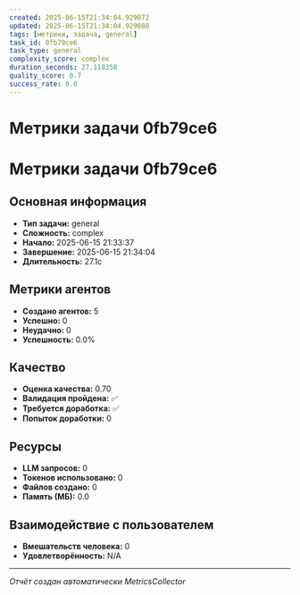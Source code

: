 ```yaml
---
created: 2025-06-15T21:34:04.929072
updated: 2025-06-15T21:34:04.929080
tags: [метрики, задача, general]
task_id: 0fb79ce6
task_type: general
complexity_score: complex
duration_seconds: 27.118358
quality_score: 0.7
success_rate: 0.0
---
```


# Метрики задачи 0fb79ce6

# Метрики задачи 0fb79ce6

## Основная информация
- **Тип задачи:** general
- **Сложность:** complex
- **Начало:** 2025-06-15 21:33:37
- **Завершение:** 2025-06-15 21:34:04
- **Длительность:** 27.1с

## Метрики агентов
- **Создано агентов:** 5
- **Успешно:** 0
- **Неудачно:** 0
- **Успешность:** 0.0%

## Качество
- **Оценка качества:** 0.70
- **Валидация пройдена:** ✅
- **Требуется доработка:** ✅
- **Попыток доработки:** 0

## Ресурсы
- **LLM запросов:** 0
- **Токенов использовано:** 0
- **Файлов создано:** 0
- **Память (МБ):** 0.0

## Взаимодействие с пользователем
- **Вмешательств человека:** 0
- **Удовлетворённость:** N/A

---
*Отчёт создан автоматически MetricsCollector*
